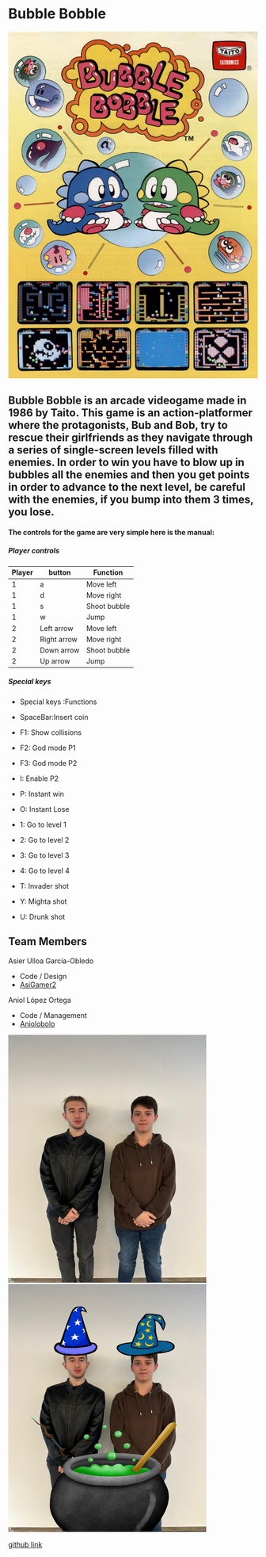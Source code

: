 # Bubble Bobble 

<img  width="600" height="700" src="https://github.com/Aniolobolo/Bubble-Bobble-WCG/blob/main/wiki_images/Poster1.png">

## Bubble Bobble is an arcade videogame made in 1986 by Taito. This game is an action-platformer where the protagonists, Bub and Bob, try to rescue their girlfriends as they navigate through a series of single-screen levels filled with enemies. In order to win you have to blow up in bubbles all the enemies and then you get points in order to advance to the next level, be careful with the enemies, if you bump into them 3 times, you lose.


#### The controls for the game are very simple here is the manual:


##### Player controls

| Player| button| Function|
| --- | --- | --- |
| 1 | a | Move left|
| 1 | d | Move right|
| 1 | s | Shoot bubble|
| 1 | w | Jump|
| 2 | Left arrow | Move left|
| 2 | Right arrow | Move right|
| 2 | Down arrow | Shoot bubble|
| 2 | Up arrow | Jump|

##### Special keys
* Special keys :Functions

* SpaceBar:Insert coin
* F1:   Show collisions
* F2:   God mode P1
* F3:   God mode P2
* I:   Enable P2
* P:   Instant win
* O:   Instant Lose
* 1:   Go to level 1
* 2:   Go to level 2
* 3:   Go to level 3
* 4:   Go to level 4
* T:   Invader shot
* Y:   Mighta shot
* U:   Drunk shot
## Team Members
Asier Ulloa García-Obledo
- Code / Design
- [AsiGamer2](https://github.com/AsiGamer2)

Aniol López Ortega
- Code / Management
- [Aniolobolo](https://github.com/Aniolobolo)

<img width="400" height="500" src="https://github.com/Aniolobolo/Bubble-Bobble-WCG/blob/main/wiki_images/Team%20skull.jpeg" >
<img width="400" height="500" src="https://github.com/Aniolobolo/Bubble-Bobble-WCG/blob/main/wiki_images/team%20magos.png" >

[github link](https://github.com/Aniolobolo/Bubble-Bobble-WCG)
